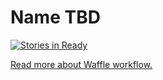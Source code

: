 # Name TBD

[![Stories in Ready](https://badge.waffle.io/ivthefourth/project-1.svg?label=ready&title=Ready)](http://waffle.io/ivthefourth/project-1)

[Read more about Waffle workflow.](https://help.waffle.io/automatic-work-tracking/auto-work-tracking-basics/recommended-workflow-using-pull-requests-automatic-work-tracking)
